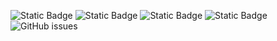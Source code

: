 ![Static Badge](https://img.shields.io/badge/blacklists-61-000000) ![Static Badge](https://img.shields.io/badge/blacklisted-2988164-cc0000) ![Static Badge](https://img.shields.io/badge/whitelisted-2251-00CC00) ![Static Badge](https://img.shields.io/badge/streaming_blacklist-28107-000000) ![GitHub issues](https://img.shields.io/github/issues/fabriziosalmi/blacklists)
